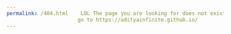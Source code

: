 ```yaml
---
permalink: /404.html    LOL The page you are looking for does not exist
                       go to https://adityainfinite.github.io/
---
```

